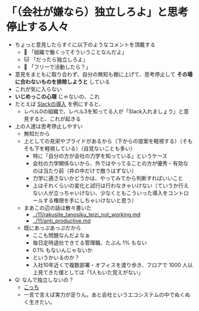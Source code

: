 # 「（会社が嫌なら）独立しろよ」と思考停止する人々
- ちょっと意見したらすぐに以下のようなコメントを頂戴する
  - :dog: 「組織で働くってそういうことなんだよ」
  - :cat: 「だったら独立しろよ」
  - :ram: 「フリーで活動したら？」
- 意見をまともに取り合わず、自分の無知も棚に上げて、思考停止して **その場に合わないものを排除しようと** している
- これが気に入らない
- **いじめっこの心理** じゃないの、これ
- たとえば [Slackの導入](https://qiita.com/KizashiTakata/items/d442d4a28d147529f1b6) を例にすると、
  - レベル0の組織で、レベル3を知ってる人が「Slack入れましょう」と意見すると、これが起きる
- 上の人達は思考停止しやすい
  - 無知だから
  - 上としての見栄やプライドがあるから（下からの提案を軽視する）（そもそも下を軽視している）（自覚ないことも多い）
    - 特に「自分の方が会社の力学を知っている」というケース
    - 会社の力学関係ないから、外ではやってることの方が優秀・有効なのは当たり前（井の中だけで敵うはずない）
    - 力学に適さないかどうかは、やってみてから判断すればいいこと
    - 上はそれくらいの変化と試行は行わなきゃいけない（ていうか行えない人が立っちゃいけない、少なくともこういった導入をコントロールする権限を手にしちゃいけないと思う）
  - まあこの辺の話は散々書いた
    - [../11/rakusite_tanosiku_teizi_not_working.md](../11/rakusite_tanosiku_teizi_not_working.md)
    - [../11/anti_productive.md](../11/anti_productive.md)
  - 既にあっぷあっぷだから
    - ここも問題なんだよなぁ
    - 毎日定時退社できてる管理職、たぶん 1% もない
    - 0.1% もないんじゃないか
    - というかいるのか？
    - 入社10年近くで複数部署・オフィスを渡り歩き、フロアで 1000 人以上見てきた僕としては「1人もいた覚えがない」
- Q: なんで独立しないの？
  - [こっち](wht_not_dokuritu.md)
  - 一言で言えば実力が足りん。あと会社というエコシステムの中でぬくぬく生きたい。
